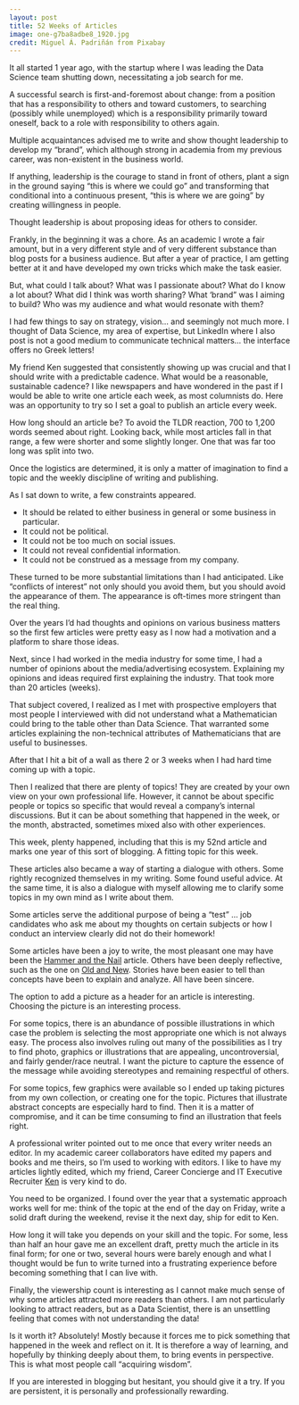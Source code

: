 ```yaml
---
layout: post
title: 52 Weeks of Articles
image: one-g7ba8adbe8_1920.jpg
credit: Miguel Á. Padriñán from Pixabay
---
```

It all started 1 year ago, with the startup where I was leading the Data Science team shutting down, necessitating a job search for me.

A successful search is first-and-foremost about change: from a position that has a responsibility to others and toward customers, to searching (possibly while unemployed) which is a responsibility primarily toward oneself, back to a role with responsibility to others again.

Multiple acquaintances advised me to write and show thought leadership to develop my “brand”, which although strong in academia from my previous career, was non-existent in the business world.

If anything, leadership is the courage to stand in front of others, plant a sign in the ground saying “this is where we could go” and transforming that conditional into a continuous present, “this is where we are going” by creating willingness in people.

Thought leadership is about proposing ideas for others to consider.

Frankly, in the beginning it was a chore. As an academic I wrote a fair amount, but in a very different style and of very different substance than blog posts for a business audience. But after a year of practice, I am getting better at it and have developed my own tricks which make the task easier.

But, what could I talk about? What was I passionate about? What do I know a lot about? What did I think was worth sharing? What ‘brand” was I aiming to build? Who was my audience and what would resonate with them?

I had few things to say on strategy, vision… and seemingly not much more. I thought of Data Science, my area of expertise, but LinkedIn where I also post is not a good medium to communicate technical matters… the interface offers no Greek letters!

My friend Ken suggested that consistently showing up was crucial and that I should write with a predictable cadence. What would be a reasonable, sustainable cadence? I like newspapers and have wondered in the past if I would be able to write one article each week, as most columnists do. Here was an opportunity to try so I set a goal to publish an article every week.

How long should an article be? To avoid the TLDR reaction, 700 to 1,200 words seemed about right. Looking back, while most articles fall in that range, a few were shorter and some slightly longer. One that was far too long was split into two.

Once the logistics are determined, it is only a matter of imagination to find a topic and the weekly discipline of writing and publishing.

As I sat down to write, a few constraints appeared.

- It should be related to either business in general or some business in particular.
- It could not be political.
- It could not be too much on social issues.
- It could not reveal confidential information.
- It could not be construed as a message from my company. 

These turned to be more substantial limitations than I had anticipated. Like “conflicts of interest” not only should you avoid them, but you should avoid the appearance of them. The appearance is oft-times more stringent than the real thing.

Over the years I’d had thoughts and opinions on various business matters so the first few articles were pretty easy as I now had a motivation and a platform to share those ideas.

Next, since I had worked in the media industry for some time, I had a number of opinions about the media/advertising ecosystem. Explaining my opinions and ideas required first explaining the industry. That took more than 20 articles (weeks).

That subject covered, I realized as I met with prospective employers that most people I interviewed with did not understand what a Mathematician could bring to the table other than Data Science. That warranted some articles explaining the non-technical attributes of Mathematicians that are useful to businesses.

After that I hit a bit of a wall as there 2 or 3 weeks when I had hard time coming up with a topic.

Then I realized that there are plenty of topics! They are created by your own view on your own professional life. However, it cannot be about specific people or topics so specific that would reveal a company’s internal discussions. But it can be about something that happened in the week, or the month, abstracted, sometimes mixed also with other experiences.

This week, plenty happened, including that this is my 52nd article and marks one year of this sort of blogging. A fitting topic for this week.

These articles also became a way of starting a dialogue with others. Some rightly recognized themselves in my writing. Some found useful advice. At the same time, it is also a dialogue with myself allowing me to clarify some topics in my own mind as I write about them.

Some articles serve the additional purpose of being a “test” … job candidates who ask me about my thoughts on certain subjects or how I conduct an interview clearly did not do their homework!

Some articles have been a joy to write, the most pleasant one may have been the [Hammer and the Nail](https://ph-barbe.com/2021/06/02/praise_for_the_hammer_and_the_nail.html) article. Others have been deeply reflective, such as the one on [Old and New](https://ph-barbe.com/2021/08/18/of_old_and_new.html). Stories have been easier to tell than concepts have been to explain and analyze. All have been sincere.

The option to add a picture as a header for an article is interesting. Choosing the picture is an interesting process.

For some topics, there is an abundance of possible illustrations in which case the problem is selecting the most appropriate one which is not always easy. The process also involves ruling out many of the possibilities as I try to find photo, graphics or illustrations that are appealing, uncontroversial, and fairly gender/race neutral. I want the picture to capture the essence of the message while avoiding stereotypes and remaining respectful of others.

For some topics, few graphics were available so I ended up taking pictures from my own collection, or creating one for the topic. Pictures that illustrate abstract concepts are especially hard to find. Then it is a matter of compromise, and it can be time consuming to find an illustration that feels right.

A professional writer pointed out to me once that every writer needs an editor. In my academic career collaborators have edited my papers and books and me theirs, so I’m used to working with editors. I like to have my articles lightly edited, which my friend, Career Concierge and IT Executive Recruiter [Ken](https://www.linkedin.com/in/ken-ferguson-85674/) is very kind to do.

You need to be organized. I found over the year that a systematic approach works well for me: think of the topic at the end of the day on Friday, write a solid draft during the weekend, revise it the next day, ship for edit to Ken.

How long it will take you depends on your skill and the topic. For some, less than half an hour gave me an excellent draft, pretty much the article in its final form; for one or two, several hours were barely enough and what I thought would be fun to write turned into a frustrating experience before becoming something that I can live with.

Finally, the viewership count is interesting as I cannot make much sense of why some articles attracted more readers than others. I am not particularly looking to attract readers, but as a Data Scientist, there is an unsettling feeling that comes with not understanding the data!

Is it worth it? Absolutely! Mostly because it forces me to pick something that happened in the week and reflect on it. It is therefore a way of learning, and hopefully by thinking deeply about them, to bring events in perspective. This is what most people call “acquiring wisdom”.

If you are interested in blogging but hesitant, you should give it a try. If you are persistent, it is personally and professionally rewarding.